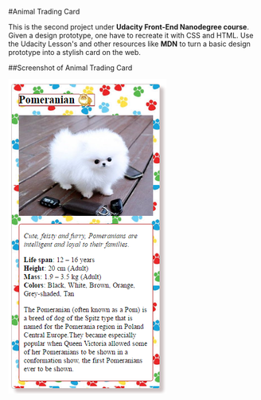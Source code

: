 #Animal Trading Card

This is the second project under __Udacity Front-End Nanodegree course__. 
Given a design prototype, one have to recreate it with CSS and HTML.
Use the Udacity Lesson's and other resources like __MDN__ to turn a basic design prototype into a stylish card on the web.

##Screenshot of Animal Trading Card

![Animal Trading Card screenshot](https://github.com/kinjalparmar/udacity-fend-project-2/blob/master/images/screenshot.png)
